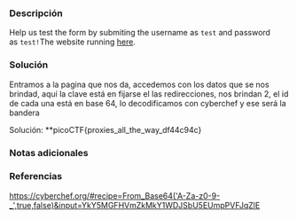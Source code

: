 
### Descripción 
Help us test the form by submiting the username as `test` and password as `test!`The website running [here](http://saturn.picoctf.net:61739/).
### Solución
Entramos a la pagina que nos da, accedemos con los datos que se nos brindad, aquí la clave está en fijarse el las redirecciones, nos brindan 2, el id de cada una está en base 64, lo decodificamos con cyberchef y ese será la bandera

Solución: **picoCTF{proxies_all_the_way_df44c94c}
### Notas adicionales


### Referencias 
https://cyberchef.org/#recipe=From_Base64('A-Za-z0-9-_',true,false)&input=YkY5MGFHVmZkMkY1WDJSbU5EUmpPVFJqZlE
